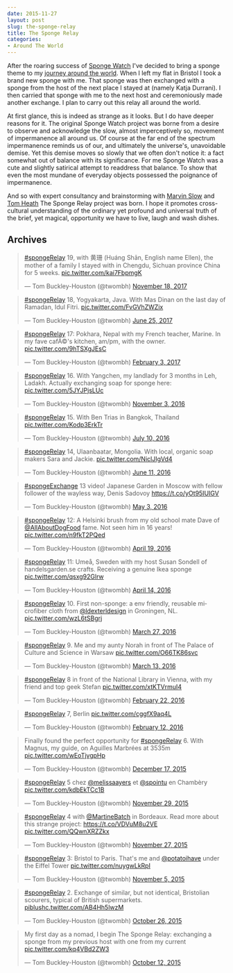 ```yaml
---
date: 2015-11-27
layout: post
slug: the-sponge-relay
title: The Sponge Relay
categories:
- Around The World
---
```


After the roaring success of [Sponge Watch](http://spongewatch.tumblr.com/) I've decided to bring a sponge theme to
my [journey around the world](/around-the-world). When I left my flat in Bristol I took a brand new sponge with me. That sponge was then exchanged
with a sponge from the host of the next place I stayed at (namely Katja Durrani). I then carried that sponge with me
to the next host and ceremoniously made another exchange. I plan to carry out this relay all around the world.

At first glance, this is indeed as strange as it looks. But I do have deeper reasons for it. The original Sponge Watch project
was borne from a desire to observe and acknowledge the slow, almost imperceptively so, movement of impermanence all
around us. Of course at the far end of the spectrum impermanence reminds us of our, and ultimately the universe's,
unavoidable demise. Yet this demise moves so slowly that we often don't notice it: a fact somewhat out of balance with its
significance. For me Sponge Watch was a cute and slightly satirical attempt to readdress that balance. To show that even
the most mundane of everyday objects possessed the poignance of impermanence.

And so with expert consultancy and brainstorming with [Marvin Slow](https://twitter.com/slowmanslow) and
[Tom Heath](https://twitter.com/tommyh) The Sponge Relay project was born. I hope it promotes cross-cultural understanding
of the ordinary yet profound and universal truth of the brief, yet magical, opportunity we have to live, laugh and wash dishes.

## Archives

<blockquote class="twitter-tweet" data-lang="en"><p lang="en" dir="ltr"><a href="https://twitter.com/hashtag/spongeRelay?src=hash&amp;ref_src=twsrc%5Etfw">#spongeRelay</a> 19, with 黄珊 (Huáng Shān, English name Ellen), the mother of a family I stayed with in Chengdu, Sichuan province China for 5 weeks. <a href="https://t.co/kai7FbpmgK">pic.twitter.com/kai7FbpmgK</a></p>&mdash; Tom Buckley-Houston (@twombh) <a href="https://twitter.com/twombh/status/931719581063774208?ref_src=twsrc%5Etfw">November 18, 2017</a></blockquote>

<blockquote class="twitter-tweet" data-lang="en"><p lang="in" dir="ltr"><a href="https://twitter.com/hashtag/spongeRelay?src=hash">#spongeRelay</a> 18, Yogyakarta, Java. With Mas Dinan on the last day of Ramadan, Idul Fitri. <a href="https://t.co/FvGVhZWZix">pic.twitter.com/FvGVhZWZix</a></p>&mdash; Tom Buckley-Houston (@twombh) <a href="https://twitter.com/twombh/status/878942886959620096">June 25, 2017</a></blockquote>

<blockquote class="twitter-tweet" data-lang="en"><p lang="en" dir="ltr"><a href="https://twitter.com/hashtag/spongeRelay?src=hash">#spongeRelay</a> 17: Pokhara, Nepal with my French teacher, Marine. In my fave cafÃ©&#39;s kitchen, am/pm, with the owner. <a href="https://t.co/9hTSXgJEsC">pic.twitter.com/9hTSXgJEsC</a></p>&mdash; Tom Buckley-Houston (@twombh) <a href="https://twitter.com/twombh/status/827559037713543168">February 3, 2017</a></blockquote>

<blockquote class="twitter-tweet" data-lang="en"><p lang="en" dir="ltr"><a href="https://twitter.com/hashtag/spongeRelay?src=hash">#spongeRelay</a> 16. With Yangchen, my landlady for 3 months in Leh, Ladakh. Actually exchanging soap for sponge here: <a href="https://t.co/5JYJPjsLUc">pic.twitter.com/5JYJPjsLUc</a></p>&mdash; Tom Buckley-Houston (@twombh) <a href="https://twitter.com/twombh/status/794216541617164289">November 3, 2016</a></blockquote>

<blockquote class="twitter-tweet" data-lang="en"><p lang="en" dir="ltr"><a href="https://twitter.com/hashtag/spongeRelay?src=hash">#spongeRelay</a> 15. With Ben Trias in Bangkok, Thailand <a href="https://t.co/Kodp3ErkTr">pic.twitter.com/Kodp3ErkTr</a></p>&mdash; Tom Buckley-Houston (@twombh) <a href="https://twitter.com/twombh/status/752179181350363136">July 10, 2016</a></blockquote>

<blockquote class="twitter-tweet" data-lang="en"><p lang="en" dir="ltr"><a href="https://twitter.com/hashtag/spongeRelay?src=hash">#spongeRelay</a> 14, Ulaanbaatar, Mongolia. With local, organic soap makers Sara and Jackie. <a href="https://t.co/NiclJIgVd4">pic.twitter.com/NiclJIgVd4</a></p>&mdash; Tom Buckley-Houston (@twombh) <a href="https://twitter.com/twombh/status/741475982503075841">June 11, 2016</a></blockquote>

<blockquote class="twitter-tweet" data-lang="en"><p lang="en" dir="ltr"><a href="https://twitter.com/hashtag/spongeExchange?src=hash">#spongeExchange</a> 13 video! Japanese Garden in Moscow with fellow follower of the wayless way, Denis Sadovoy <a href="https://t.co/yOt95IUIGV">https://t.co/yOt95IUIGV</a></p>&mdash; Tom Buckley-Houston (@twombh) <a href="https://twitter.com/twombh/status/727582707878903808">May 3, 2016</a></blockquote>

<blockquote class="twitter-tweet" data-lang="en"><p lang="en" dir="ltr"><a href="https://twitter.com/hashtag/spongeRelay?src=hash">#spongeRelay</a> 12: A Helsinki brush from my old school mate Dave of <a href="https://twitter.com/AllAboutDogFood">@AllAboutDogFood</a> fame. Not seen him in 16 years! <a href="https://t.co/n9fkT2PQed">pic.twitter.com/n9fkT2PQed</a></p>&mdash; Tom Buckley-Houston (@twombh) <a href="https://twitter.com/twombh/status/722516310517751808">April 19, 2016</a></blockquote>

<blockquote class="twitter-tweet" data-lang="en"><p lang="sv" dir="ltr"><a href="https://twitter.com/hashtag/spongeRelay?src=hash">#spongeRelay</a> 11: Umeå, Sweden with my host Susan Sondell of handelsgarden.se crafts. Receiving a genuine Ikea sponge <a href="https://t.co/qsxg92Glrw">pic.twitter.com/qsxg92Glrw</a></p>&mdash; Tom Buckley-Houston (@twombh) <a href="https://twitter.com/twombh/status/720707965288849408">April 14, 2016</a></blockquote>

<blockquote class="twitter-tweet" data-lang="en"><p lang="en" dir="ltr"><a href="https://twitter.com/hashtag/spongeRelay?src=hash">#spongeRelay</a> 10. First non-sponge: a env friendly, reusable microfiber cloth from <a href="https://twitter.com/ldexterldesign">@ldexterldesign</a> in Groningen, NL. <a href="https://t.co/wzL6tSBgrj">pic.twitter.com/wzL6tSBgrj</a></p>&mdash; Tom Buckley-Houston (@twombh) <a href="https://twitter.com/twombh/status/714129851423334400">March 27, 2016</a></blockquote>

<blockquote class="twitter-tweet" data-lang="en"><p lang="en" dir="ltr"><a href="https://twitter.com/hashtag/spongeRelay?src=hash">#spongeRelay</a> 9. Me and my aunty Norah in front of The Palace of Culture and Science in Warsaw <a href="https://t.co/O66TK86svc">pic.twitter.com/O66TK86svc</a></p>&mdash; Tom Buckley-Houston (@twombh) <a href="https://twitter.com/twombh/status/708983977818918912">March 13, 2016</a></blockquote>

<blockquote class="twitter-tweet" data-lang="en"><p lang="en" dir="ltr"><a href="https://twitter.com/hashtag/spongeRelay?src=hash">#spongeRelay</a> 8 in front of the National Library in Vienna, with my friend and top geek Stefan <a href="https://t.co/xtKTVrmuI4">pic.twitter.com/xtKTVrmuI4</a></p>&mdash; Tom Buckley-Houston (@twombh) <a href="https://twitter.com/twombh/status/701877033509527552">February 22, 2016</a></blockquote>

<blockquote class="twitter-tweet" data-lang="en"><p lang="in" dir="ltr"><a href="https://twitter.com/hashtag/spongeRelay?src=hash">#spongeRelay</a> 7, Berlin <a href="https://t.co/cggfX9aq4L">pic.twitter.com/cggfX9aq4L</a></p>&mdash; Tom Buckley-Houston (@twombh) <a href="https://twitter.com/twombh/status/698144240296185857">February 12, 2016</a></blockquote>

<blockquote class="twitter-tweet" lang="en"><p lang="en" dir="ltr">Finally found the perfect opportunity for <a href="https://twitter.com/hashtag/spongeRelay?src=hash">#spongeRelay</a> 6. With Magnus, my guide, on Aguilles Marbrées at 3535m <a href="https://t.co/wEoTjvgpHp">pic.twitter.com/wEoTjvgpHp</a></p>&mdash; Tom Buckley-Houston (@twombh) <a href="https://twitter.com/twombh/status/677535274000326656">December 17, 2015</a></blockquote>

<blockquote class="twitter-tweet" lang="en"><p lang="fr" dir="ltr"><a href="https://twitter.com/hashtag/spongeRelay?src=hash">#spongeRelay</a> 5 chez <a href="https://twitter.com/MelissaAyers">@melissaayers</a> et <a href="https://twitter.com/spointu">@spointu</a> en Chambèry <a href="https://t.co/kdbEkTCc1B">pic.twitter.com/kdbEkTCc1B</a></p>&mdash; Tom Buckley-Houston (@twombh) <a href="https://twitter.com/twombh/status/670932745548361729">November 29, 2015</a></blockquote>

<blockquote class="twitter-tweet" data-partner="tweetdeck"><p lang="en" dir="ltr"><a href="https://twitter.com/hashtag/spongeRelay?src=hash">#spongeRelay</a> 4 with <a href="https://twitter.com/MartineBatch">@MartineBatch</a> in Bordeaux. Read more about this strange project: <a href="https://t.co/VDVuM8u2VE">https://t.co/VDVuM8u2VE</a> <a href="https://t.co/QQwnXRZZkx">pic.twitter.com/QQwnXRZZkx</a></p>&mdash; Tom Buckley-Houston (@twombh) <a href="https://twitter.com/twombh/status/670327657784066048">November 27, 2015</a></blockquote>

<blockquote class="twitter-tweet" lang="en"><p lang="en" dir="ltr"><a href="https://twitter.com/hashtag/spongeRelay?src=hash">#spongeRelay</a> 3: Bristol to Paris. That&#39;s me and <a href="https://twitter.com/potatoihave">@potatoihave</a> under the Eiffel Tower <a href="https://t.co/nuygwLkRpI">pic.twitter.com/nuygwLkRpI</a></p>&mdash; Tom Buckley-Houston (@twombh) <a href="https://twitter.com/twombh/status/662311914844893184">November 5, 2015</a></blockquote>

<blockquote class="twitter-tweet" lang="en"><p lang="en" dir="ltr"><a href="https://twitter.com/hashtag/spongeRelay?src=hash">#spongeRelay</a> 2. Exchange of similar, but not identical, Bristolian scourers, typical of British supermarkets. <a href="https://t.co/AB4Hh5lwzM">piblushc.twitter.com/AB4Hh5lwzM</a></p>&mdash; Tom Buckley-Houston (@twombh) <a href="https://twitter.com/twombh/status/658770850808791040">October 26, 2015</a></blockquote>

<blockquote class="twitter-tweet" lang="en"><p lang="en" dir="ltr">My first day as a nomad, I begin The Sponge Relay: exchanging a sponge from my previous host with one from my current <a href="http://t.co/kq4VBd2ZW3">pic.twitter.com/kq4VBd2ZW3</a></p>&mdash; Tom Buckley-Houston (@twombh) <a href="https://twitter.com/twombh/status/653651874420256768">October 12, 2015</a></blockquote>
